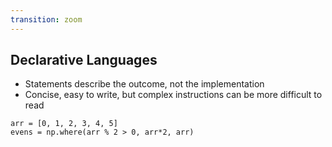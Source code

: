 ```yaml
---
transition: zoom
---
```


## Declarative Languages

- Statements describe the outcome, not the implementation
- Concise, easy to write, but complex instructions can be more difficult to read

```
arr = [0, 1, 2, 3, 4, 5]
evens = np.where(arr % 2 > 0, arr*2, arr)
```